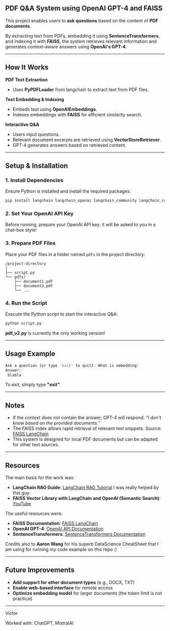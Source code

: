 ## PDF Q&A System using OpenAI GPT-4 and FAISS

This project enables users to **ask questions** based on the content of **PDF documents**. 

By extracting text from PDFs, embedding it using **SentenceTransformers**, and indexing it with **FAISS**, the system retrieves relevant information and generates context-aware answers using **OpenAI's GPT-4**.

---

## How It Works

**PDF Text Extraction**  
  - Uses **PyPDFLoader** from langchain to extract text from PDF files.

**Text Embedding & Indexing**  
  - Embeds text using **OpenAIEmbeddings**.
  - Indexes embeddings with **FAISS** for efficient similarity search.

**Interactive Q&A**  
  - Users input questions.
  - Relevant document excerpts are retrieved using **VectorStoreRetriever**.
  - GPT-4 generates answers based on retrieved content.

---

## Setup & Installation

### 1. Install Dependencies

Ensure Python is installed and install the required packages:

```bash
pip install langchain langchain_openai langchain_community langchain_core 
```

### 2. Set Your OpenAI API Key

Before running, prepare your OpenAI API key; it will be asked to you in a chat-box style!

### 3. Prepare PDF Files

Place your PDF files in a folder named `pdfs` in the project directory:

```
/project-directory
│
├── script.py
└── pdfs/
    ├── document1.pdf
    ├── document2.pdf
    └── ...
```

### 4. Run the Script

Execute the Python script to start the interactive Q&A:

```bash
python script.py
```

**pdf_v2.py** is currently the only working version!

---

## Usage Example

```bash
Ask a question (or type 'exit' to quit): What is embedding?
Answer:
 blabla
```

To exit, simply type **"exit"**.

---

## Notes

- If the context does not contain the answer, GPT-4 will respond:
  *"I don't know based on the provided documents."*  
- The FAISS index allows rapid retrieval of relevant text snippets.
Source: [FAISS LangChain](https://python.langchain.com/docs/integrations/vectorstores/faiss/)
- This system is designed for local PDF documents but can be adapted for other text sources.  

---

## Resources

The main basis for the work was:
- **LangChain RAG Guide**: [LangChain RAG Tutorial](https://python.langchain.com/docs/tutorials/rag/)
I was really helped by this guy:
- **FAISS Vector Library with LangChain and OpenAI (Semantic Search)**: [YouTube](https://www.youtube.com/watch?v=ZCSsIkyCZk4)

The useful resources were:
- **FAISS Documentation**: [FAISS LangChain](https://python.langchain.com/docs/integrations/vectorstores/faiss/)  
- **OpenAI GPT-4**: [OpenAI API Documentation](https://beta.openai.com/docs/api-reference/introduction)  
- **SentenceTransformers**: [SentenceTransformers Documentation](https://www.sbert.net/)  

Credits also to **Aaron Wang** for his superb DataScience CheatSheet that I am using for running my code example on this repo :)

---

## Future Improvements

- **Add support for other document types** (e.g., DOCX, TXT)  
- **Enable web-based interface** for remote access  
- **Optimize embedding model** for larger documents (the token limit is not practical)

---

Victor

Worked with: ChatGPT, MistralAI
